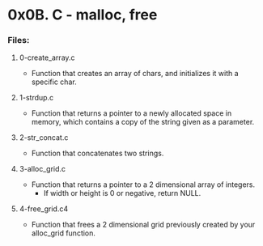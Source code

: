 # 0x0B. C - malloc, free

### Files:

1. 0-create_array.c
   - Function that creates an array of chars, and initializes it with a specific char.

2. 1-strdup.c
   - Function that returns a pointer to a newly allocated space in memory, which contains a copy of the string given as a parameter.

3. 2-str_concat.c
   - Function that concatenates two strings.

4. 3-alloc_grid.c
   - Function that returns a pointer to a 2 dimensional array of integers.
     - If width or height is 0 or negative, return NULL.

5. 4-free_grid.c4
   - Function that frees a 2 dimensional grid previously created by your alloc_grid function.

